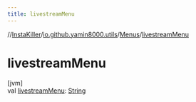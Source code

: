 ```yaml
---
title: livestreamMenu
---
```

//[InstaKiller](../../../index.html)/[io.github.yamin8000.utils](../index.html)/[Menus](index.html)/[livestreamMenu](livestream-menu.html)



# livestreamMenu



[jvm]\
val [livestreamMenu](livestream-menu.html): [String](https://kotlinlang.org/api/latest/jvm/stdlib/kotlin/-string/index.html)




